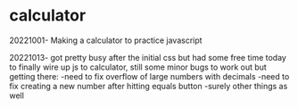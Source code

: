 # calculator

20221001- Making a calculator to practice javascript

20221013- got pretty busy after the initial css but had some free time today to finally wire up js to calculator, still some minor bugs to work out but getting there:
    -need to fix overflow of large numbers with decimals
    -need to fix creating a new number after hitting equals button
    -surely other things as well